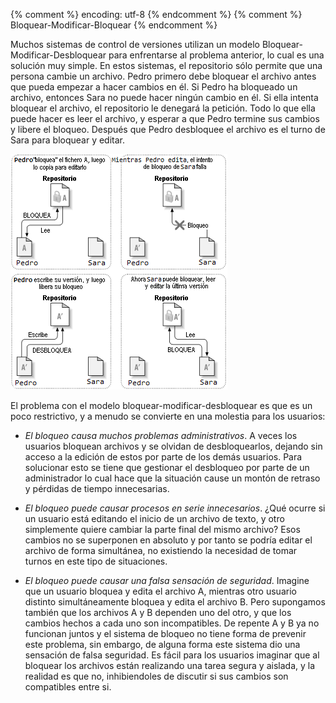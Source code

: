 {% comment %} encoding: utf-8 {% endcomment %}
{% comment %} Bloquear-Modificar-Bloquear {% endcomment %} 


Muchos sistemas de control de versiones utilizan un modelo Bloquear-Modificar-Desbloquear para enfrentarse al problema anterior, lo cual es una solución muy simple. En estos sistemas, el repositorio sólo permite que una persona cambie un archivo. Pedro primero debe bloquear el archivo antes que pueda empezar a hacer cambios en él. Si Pedro ha bloqueado un archivo, entonces Sara no puede hacer ningún cambio en él. Si ella intenta bloquear el archivo, el repositorio le denegará la petición. Todo lo que ella puede hacer es leer el archivo, y esperar a que Pedro termine sus cambios y libere el bloqueo. Después que Pedro desbloquee el archivo es el turno de Sara para bloquear y editar.

![esquemaModuloBloquear](bloquear_modificar_bloquear_files/2_flujo_BMB.png)

El problema con el modelo bloquear-modificar-desbloquear es que es un poco restrictivo, y a menudo se convierte en una molestia para los usuarios:

 * *El bloqueo causa muchos problemas administrativos*. A veces los usuarios bloquean archivos y se olvidan de desbloquearlos, dejando sin acceso a la edición de estos por parte de los demás usuarios. Para solucionar esto se tiene que gestionar el desbloqueo por parte de un administrador lo cual hace que la situación cause un montón de retraso y pérdidas de tiempo innecesarias.

 * *El bloqueo puede causar procesos en serie innecesarios*. ¿Qué ocurre si un usuario está editando el inicio de un archivo de texto, y otro simplemente quiere cambiar la parte final del mismo archivo? Esos cambios no se superponen en absoluto y por tanto se podría editar el archivo de forma simultánea, no existiendo la necesidad de tomar turnos en este tipo de situaciones.

 * *El bloqueo puede causar una falsa sensación de seguridad*. Imagine que un usuario bloquea y edita el archivo A, mientras otro usuario distinto simultáneamente bloquea y edita el archivo B. Pero supongamos también que  los archivos A y B dependen uno del otro, y que los cambios hechos a cada uno son incompatibles. De repente A y B ya no funcionan juntos y el sistema de bloqueo no tiene forma de prevenir este problema, sin embargo, de alguna forma este sistema dio una sensación de falsa seguridad. Es fácil para los usuarios imaginar que al bloquear los archivos están realizando una tarea segura y aislada, y la realidad es que no, inhibiendoles de discutir si sus cambios son compatibles entre si.

